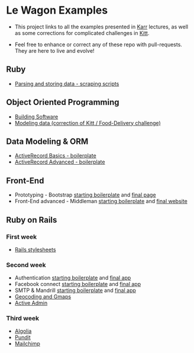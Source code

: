 # Le Wagon Examples

- This project links to all the examples presented in [Karr](http://karr.lewagon.org) lectures, as well as some corrections for complicated challenges in [Kitt](http://kitt.lewagon.org).

- Feel free to enhance or correct any of these repo with pull-requests. They are here to live and evolve!

## Ruby 

* [Parsing and storing data - scraping scripts](https://github.com/lewagon/ruby-scraping)

## Object Oriented Programming

* [Building Software](https://github.com/lewagon/oop-todolist)
* [Modeling data (correction of Kitt / Food-Delivery challenge)](https://github.com/lewagon/oop-food-delivery)

## Data Modeling & ORM

* [ActiveRecord Basics - boilerplate](https://github.com/lewagon/active-record-basics)
* [ActiveRecord Advanced - boilerplate](https://github.com/lewagon/active-record-advanced)

## Front-End

* Prototyping - Bootstrap [starting boilerplate](https://github.com/lewagon/bootstrap-boilerplate) and [final page](https://github.com/lewagon/bootstrap-challenges/tree/master/04-bootstrap-mockup-v2)
* Front-End advanced - Middleman [starting boilerplate](https://github.com/lewagon/middleman-boilerplate) and [final website](https://github.com/lewagon/stylus)

## Ruby on Rails

### First week

* [Rails stylesheets](https://github.com/lewagon/rails-stylesheets)

### Second week

* Authentication [starting boilerplate](https://github.com/lewagon/rails-authentication) and [final app](https://github.com/lewagon/rails-authentication/tree/devise)
* Facebook connect [starting boilerplate](https://github.com/lewagon/rails-authentication/tree/devise) and [final app](https://github.com/lewagon/rails-authentication/tree/fb-connect)
* SMTP & Mandrill [starting boilerplate](https://github.com/lewagon/rails-mailing) and [final app](https://github.com/lewagon/rails-mailing/tree/mailing)
* [Geocoding and Gmaps](https://github.com/lewagon/rails-google-maps)
* [Active Admin](https://github.com/lewagon/rails-active-admin)

### Third week

* [Algolia](https://github.com/lewagon/rails-algolia)
* [Pundit](https://github.com/lewagon/rails-pundit)
* [Mailchimp](https://github.com/lewagon/rails-mailchimp)
